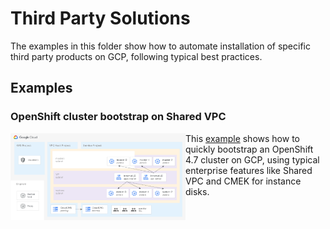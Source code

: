 # Third Party Solutions

The examples in this folder show how to automate installation of specific third party products on GCP, following typical best practices.

## Examples

### OpenShift cluster bootstrap on Shared VPC

<a href="./openshift/" title="HubOpenShift boostrap example"><img src="./openshift/diagram.png" align="left" width="280px"></a> This [example](./openshift/) shows how to quickly bootstrap an OpenShift 4.7 cluster on GCP, using typical enterprise features like Shared VPC and CMEK for instance disks.
